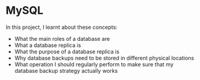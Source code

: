# MySQL
In this project, I learnt about these concepts:

- What the main roles of a database are
- What a database replica is
- What the purpose of a database replica is
- Why database backups need to be stored in different physical locations
- What operation I should regularly perform to make sure that my database backup strategy actually works

